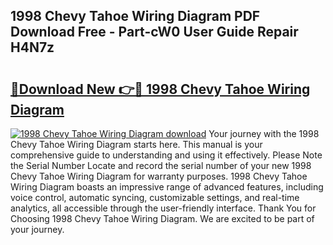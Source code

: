 ## 1998 Chevy Tahoe Wiring Diagram PDF Download Free - Part-cW0 User Guide Repair H4N7z

# <h2><a href="http://dfr63y.blite.top/?on=1998+Chevy+Tahoe+Wiring+Diagram">🔗Download New 👉🔴 1998 Chevy Tahoe Wiring Diagram</a></h2>

[![1998 Chevy Tahoe Wiring Diagram download](https://i.imgur.com/lujVjoI.png)](http://dfr63y.blite.top/?on=1998+Chevy+Tahoe+Wiring+Diagram)
Your journey with the 1998 Chevy Tahoe Wiring Diagram starts here. This manual is your comprehensive guide to understanding and using it effectively. Please Note the Serial Number Locate and record the serial number of your new 1998 Chevy Tahoe Wiring Diagram for warranty purposes. 1998 Chevy Tahoe Wiring Diagram boasts an impressive range of advanced features, including voice control, automatic syncing, customizable settings, and real-time analytics, all accessible through the user-friendly interface. Thank You for Choosing 1998 Chevy Tahoe Wiring Diagram. We are excited to be part of your journey.
